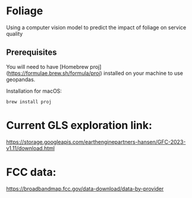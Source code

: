 # Foliage
Using a computer vision model to predict the impact of foliage on service quality

## Prerequisites
You will need to have [Homebrew proj] (https://formulae.brew.sh/formula/proj) installed on your machine to use geopandas.  

Installation for macOS: 
```shell
brew install proj
```



# Current GLS exploration link:
https://storage.googleapis.com/earthenginepartners-hansen/GFC-2023-v1.11/download.html


# FCC data:
https://broadbandmap.fcc.gov/data-download/data-by-provider
